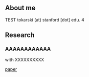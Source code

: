 ## About me

TEST tokarski (at) stanford [dot] edu.
4
## Research

### AAAAAAAAAAAA
with XXXXXXXXXX

[paper](https://tomrutter42.github.io/folder/AAAAAAAA.pdf)




